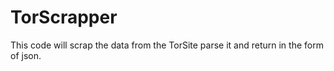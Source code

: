 # TorScrapper
This code will scrap the data from the TorSite parse it and return in the form of json.
